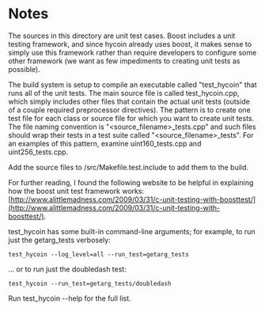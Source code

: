 # Notes
The sources in this directory are unit test cases.  Boost includes a
unit testing framework, and since hycoin already uses boost, it makes
sense to simply use this framework rather than require developers to
configure some other framework (we want as few impediments to creating
unit tests as possible).

The build system is setup to compile an executable called "test_hycoin"
that runs all of the unit tests.  The main source file is called
test_hycoin.cpp, which simply includes other files that contain the
actual unit tests (outside of a couple required preprocessor
directives).  The pattern is to create one test file for each class or
source file for which you want to create unit tests.  The file naming
convention is "<source_filename>_tests.cpp" and such files should wrap
their tests in a test suite called "<source_filename>_tests".  For an
examples of this pattern, examine uint160_tests.cpp and
uint256_tests.cpp.

Add the source files to /src/Makefile.test.include to add them to the build.

For further reading, I found the following website to be helpful in
explaining how the boost unit test framework works:
[http://www.alittlemadness.com/2009/03/31/c-unit-testing-with-boosttest/](http://www.alittlemadness.com/2009/03/31/c-unit-testing-with-boosttest/).

test_hycoin has some built-in command-line arguments; for
example, to run just the getarg_tests verbosely:

    test_hycoin --log_level=all --run_test=getarg_tests

... or to run just the doubledash test:

    test_hycoin --run_test=getarg_tests/doubledash

Run  test_hycoin --help   for the full list.

